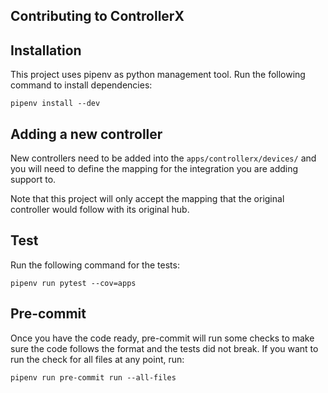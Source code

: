 ## Contributing to ControllerX

## Installation

This project uses pipenv as python management tool. Run the following command to install dependencies:

```
pipenv install --dev
```

## Adding a new controller
New controllers need to be added into the `apps/controllerx/devices/` and you will need to define the mapping for the integration you are adding support to.

Note that this project will only accept the mapping that the original controller would follow with its original hub.

## Test

Run the following command for the tests:

```
pipenv run pytest --cov=apps
```

## Pre-commit

Once you have the code ready, pre-commit will run some checks to make sure the code follows the format and the tests did not break. If you want to run the check for all files at any point, run:

```
pipenv run pre-commit run --all-files
```
